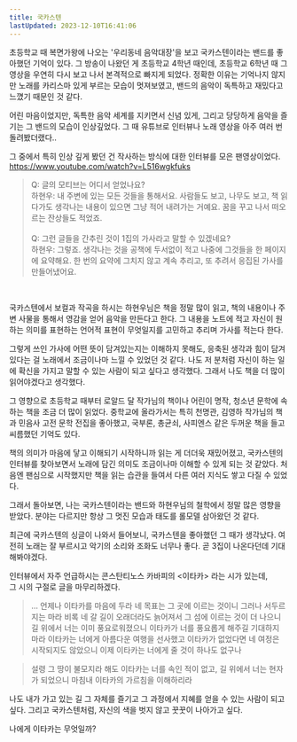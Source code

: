 ```yaml
---
title: 국카스텐
lastUpdated: 2023-12-10T16:41:06
---
```


초등학교 때 복면가왕에 나오는 '우리동네 음악대장'을 보고 국카스텐이라는 밴드를 좋아했던 기억이 있다.
그 방송이 나왔던 게 초등학교 4학년 때인데, 초등학교 6학년 때 그 영상을 우연히 다시 보고 나서 본격적으로 빠지게 되었다.
정확한 이유는 기억나지 않지만 노래를 카리스마 있게 부르는 모습이 멋져보였고, 밴드의 음악이 독특하고 재밌다고 느꼈기 때문인 것 같다.

어린 마음이었지만, 독특한 음악 세계를 지키면서 신념 있게, 그리고 당당하게 음악을 즐기는 그 밴드의 모습이 인상깊었다.
그 때 유튜브로 인터뷰나 노래 영상을 아주 여러 번 돌려봤더랬다..

그 중에서 특히 인상 깊게 봤던 건 작사하는 방식에 대한 인터뷰를 모은 팬영상이었다.
https://www.youtube.com/watch?v=L516wgkfuks

> Q: 글의 모티브는 어디서 얻었나요?<br/>
> 하현우: 내 주변에 있는 모든 것들을 통해서요. 사람들도 보고, 나무도 보고, 책 읽다가도 생각나는 내용이 있으면 그냥 적어 내려가는 거예요. 꿈을 꾸고 나서 떠오르는 잔상들도 적었죠.<br/><br/>
> Q: 그런 글들을 간추린 것이 1집의 가사라고 말할 수 있겠네요?<br/>
> 하현우: 그렇죠. 생각나는 것을 공책에 두서없이 적고 나중에 그것들을 한 페이지에 요약해요. 한 번의 요약에 그치지 않고 계속 추리고, 또 추려서 응집된 가사를 만들어냈어요.

<br/> 

국카스텐에서 보컬과 작곡을 하시는 하현우님은 책을 정말 많이 읽고, 책의 내용이나 주변 사물을 통해서 영감을 얻어 음악을 만든다고 한다. 그 내용을 노트에 적고 자신이 원하는 의미를 표현하는 언어적 표현이 무엇일지를 고민하고 추리며 가사를 적는다 한다.

그렇게 쓰인 가사에 어떤 뜻이 담겨있는지는 이해하지 못해도, 응축된 생각과 힘이 담겨있다는 걸 노래에서 조금이나마 느낄 수 있었던 것 같다. 나도 저 분처럼 자신이 하는 일에 확신을 가지고 말할 수 있는 사람이 되고 싶다고 생각했다. 그래서 나도 책을 더 많이 읽어야겠다고 생각했다.

그 영향으로 초등학교 때부터 로알드 달 작가님의 책이나 어린이 명작, 청소년 문학에 속하는 책을 조금 더 많이 읽었다. 중학교에 올라가서는 특히 천명관, 김영하 작가님의 책과 민음사 고전 문학 전집을 좋아했고, 국부론, 총균쇠, 사피엔스 같은 두꺼운 책을 들고 씨름했던 기억도 있다.

책의 의미가 마음에 닿고 이해되기 시작하니까 읽는 게 더더욱 재밌어졌고, 국카스텐의 인터뷰를 찾아보면서 노래에 담긴 의미도 조금이나마 이해할 수 있게 되는 것 같았다. 처음엔 팬심으로 시작했지만 책을 읽는 습관을 들여서 다른 여러 지식도 쌓고 다질 수 있었다.


그래서 돌아보면, 나는 국카스텐이라는 밴드와 하현우님의 철학에서 정말 많은 영향을 받았다. 분야는 다르지만 항상 그 멋진 모습과 태도를 롤모델 삼아왔던 것 같다.

최근에 국카스텐의 싱글이 나와서 들어보니, 국카스텐을 좋아했던 그 때가 생각났다. 여전히 노래는 잘 부르시고 악기의 소리와 조화도 너무나 좋다. 곧 3집이 나온다던데 기대해봐야겠다.

인터뷰에서 자주 언급하시는 콘스탄티노스 카바피의 <이타카> 라는 시가 있는데,<br/>그 시의 구절로 글을 마무리하겠다.

> ...
> 언제나 이타카를 마음에 두라
> 네 목표는 그 곳에 이르는 것이니
> 그러나 서두르지는 마라
> 비록 네 갈 길이 오래더라도
> 늙어져서 그 섬에 이르는 것이 더 나으니
> 길 위에서 너는 이미 풍요로워졌으니
> 이타카가 너를 풍요롭게 해주길 기대하지 마라
> 이타카는 너에게 아름다운 여행을 선사했고
> 이타카가 없었다면 네 여정은 시작되지도 않았으니
> 이제 이타카는 너에게 줄 것이 하나도 없구나

> 설령 그 땅이 불모지라 해도 이타카는
> 너를 속인 적이 없고, 길 위에서 너는 현자가 되었으니
> 마침내 이타카의 가르침을 이해하리라

나도 내가 가고 있는 길 그 자체를 즐기고 그 과정에서 지혜를 얻을 수 있는 사람이 되고 싶다. 그리고 국카스텐처럼, 자신의 색을 벗지 않고 꿋꿋이 나아가고 싶다.

나에게 이타카는 무엇일까?